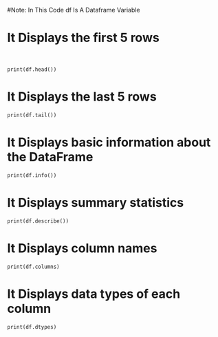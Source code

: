#Note: In This Code df Is A Dataframe Variable
<h1>It Displays the first 5 rows</h2><br>
    
    print(df.head())

# It Displays the last 5 rows
    print(df.tail())

# It Displays basic information about the DataFrame
    print(df.info())

# It Displays summary statistics
    print(df.describe())

# It Displays column names
    print(df.columns)

# It Displays data types of each column
    print(df.dtypes)

